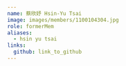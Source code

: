 ```yaml
---
name: 蔡欣妤 Hsin-Yu Tsai 
image: images/members/1100104304.jpg 
role: formerMem
aliases:
  - hsin yu tsai
links:
  github: link_to_github 
---
```

